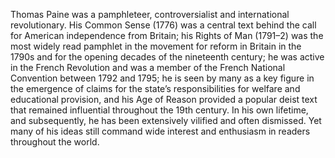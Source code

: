 Thomas Paine was a pamphleteer, controversialist and international revolutionary. His Common Sense (1776) was a central text behind the call for American independence from Britain; his Rights of Man (1791–2) was the most widely read pamphlet in the movement for reform in Britain in the 1790s and for the opening decades of the nineteenth century; he was active in the French Revolution and was a member of the French National Convention between 1792 and 1795; he is seen by many as a key figure in the emergence of claims for the state’s responsibilities for welfare and educational provision, and his Age of Reason provided a popular deist text that remained influential throughout the 19th century. In his own lifetime, and subsequently, he has been extensively vilified and often dismissed. Yet many of his ideas still command wide interest and enthusiasm in readers throughout the world.